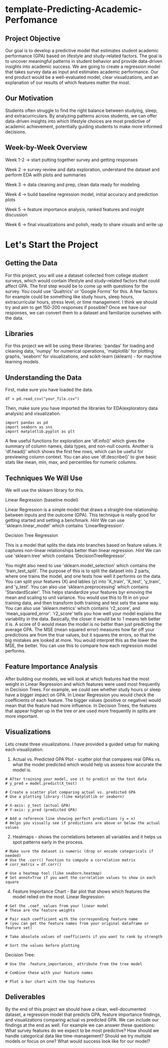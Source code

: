 # template-Predicting-Academic-Perfomance

## Project Objective 

Our goal is to develop a predictive model that estimates student academic performance (GPA) based on lifestyle and study-related factors. The goal is to uncover meaningful patterns in student behavior and provide data-driven insights into academic success. We are going to create a regression model that takes survey data as input and estimates academic performance. Our end product would be a well-evaluated model, clear visualizations, and an explanation of our results of which features matter the most.

## Our Motivation 

Students often struggle to find the right balance between studying, sleep, and extracurriculars. By analyzing patterns across students, we can offer data-driven insights into which lifestyle choices are most predictive of academic achievement, potentially guiding students to make more informed decisions.

## Week-by-Week Overview

Week 1-2 → start putting together survey and getting responses

Week 2 → survey review and data exploration, understand the dataset and perform EDA with plots and summaries

Week 3 → data cleaning and prep, clean data ready for modeling

Week 4 → build baseline regression model, initial accuracy and prediction plots

Week 5 → feature importance analysis, ranked features and insight discussion

Week 6 → final visualizations and polish, ready to share visuals and write up

# Let's Start the Project 

## Getting the Data 

For this project, you will use a dataset collected from college student surveys, which would contain lifestyle and study-related factors that could affect GPA. The first step would be to come up with questions for the survey. You could use 'Qualtrics' or 'Google Forms' for this. A few factors for example could be something like study hours, sleep hours, extracurricular hours, stress level, or time management. I think we should try and aim to get 150-200 responses if possible? Once we have our responses, we can convert them to a dataset and familiarize ourselves with the data.

## Libraries 

For this project we will be using these libraries: 'pandas' for loading and cleaning data, 'numpy' for numerical operations, 'matplotlib' for plotting graphs, 'seaborn' for visualizations, and scikit-learn (sklearn) - for machine learning models. 

## Understanding the Data 

First, make sure you have loaded the data. 
```
df = pd.read_csv("your_file.csv")
```
Then, make sure you have imported the libraries for EDA(exploratory data analysis) and visualization. 
```
import pandas as pd
import seaborn as sns
import matplotlib.pyplot as plt
```
A few useful functions for exploration are 'df.info()' which gives the summary of column names, data types, and non-null counts. Another is 'df.head()' which shows the first few rows, which can be useful for previewing column context. You can also use 'df.describe()' to give basic stats like mean, min, max, and percentiles for numeric columns. 

## Techniques We Will Use

We will use the sklearn library for this. 

Linear Regression (baseline model)

Linear Regression is a simple model that draws a straight-line relationship between inputs and the outcome (GPA). This technique is really good for getting started and setting a benchmark. *Hint* We can use 'sklearn.linear_model' which contains 'LinearRegression'.

Decision Tree Regression

This is a model that splits the data into branches based on feature values. It captures non-linear relationships better than linear regression. *Hint* We can use 'sklearn.tree' which contains 'DecisionTreeRegressor'.

You might also need to use 'sklearn.model_selection' which contains the 'train_test_split'. The purpose of this is to split the dataset into 2 parts, where one trains the model, and one tests how well it performs on the data. You can split your features (X) and lables (y) into 'X_train', 'X_test', 'y_train', and 'y_test'. You can also use 'sklearn.preprocessing' which contains 'StandardScaler'. This helps standardize your features byr emoving the mean and scaling to unit variance. You would use this to fit in on your training data, and then transform both training and test sets the same way. You can also use 'sklearn.metrics' which contains 'r2_score', and 'mean_squared_error'. 'r2_score' tells you how well your model explains the variability in the data. Basically, the closer it would be to 1 means teh better it is. A score of 0 would mean the model is no better than just predicting the average GPA. The MSE (mean squared error) measures how far off your predictions are from the true values, but it squares the errors, so that the big mistakes are looked at more. You would interpret this as the lower the MSE, the better. You can use this to compare how each regression model performs. 

## Feature Importance Analysis

After building our models, we will look at which features had the most weight in Linear Regression and which features were used most frequently in Decision Trees. For example, we could see whether study hours or sleep have a bigger impact on GPA. In Linear Regression you would check the coefficients of each feature. The bigger values (positive or negative) would mean that the feature had more influence. In Decision Trees, the features that appear higher up in the tree or are used more frequently in splits are more important. 

## Visualizations 

Lets create three visualizations. I have provided a guided setup for making each visualization. 

1) Actual vs. Predicted GPA Plot - scatter plot that compares real GPAs vs. what the model predicted which would help us assess how accurate the model is. 
```
# After training your model, use it to predict on the test data
# y_pred = model.predict(X_test)

# Create a scatter plot comparing actual vs. predicted GPA
# Use a plotting library (like matplotlib or seaborn)

# X-axis: y_test (actual GPA)
# Y-axis: y_pred (predicted GPA)

# Add a reference line showing perfect predictions (y = x)
# Helps you visually see if predictions are above or below the actual values
```
2) Heatmaps - shows the correlations between all variables and it helps us spot patterns early in the process.
```
# Make sure the dataset is numeric (drop or encode categoricals if needed)
# Use the .corr() function to compute a correlation matrix
# corr_matrix = df.corr()

# Use a heatmap tool (like seaborn.heatmap)
# Set annot=True if you want the correlation values to show in each square
```  

4) Feature Importance Chart - Bar plot that shows which features the model relied on the most.
Linear Regression:
```
# Get the .coef_ values from your linear model
# These are the feature weights

# Pair each coefficient with the corresponding feature name
# (you can get the feature names from your original dataframe or feature set)

# Take absolute values of coefficients if you want to rank by strength

# Sort the values before plotting
``` 
Decision Tree:
```
# Use the .feature_importances_ attribute from the tree model

# Combine these with your feature names

# Plot a bar chart with the top features
``` 
## Deliverables 

By the end of this project we should have a clean, well-documented dataset, a regression model that predicts GPA, feature importance findings, and visualizations comparing actual vs predicted GPA. We can include our findings at the end as well. For example we can answer these questions: What survey features do we expect to be most predictive? How should we handle categorical data like time-management? Should we try multiple models or focus on one? What would success look like for our model?

